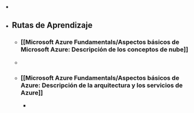 -
- ## Rutas de Aprendizaje
	- ### [[Microsoft Azure Fundamentals/Aspectos básicos de Microsoft Azure: Descripción de los conceptos de nube]]
	-
	- ### [[Microsoft Azure Fundamentals/Aspectos básicos de Azure: Descripción de la arquitectura y los servicios de Azure]]
		-